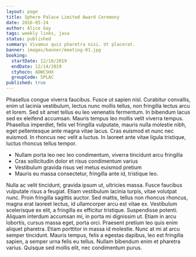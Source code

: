 ```yaml
---
layout: page
title: Sphere Palace Limited Award Ceremony
date: 2016-05-24
author: Alice Gay
tags: weekly links, java
status: published
summary: Vivamus quis pharetra nisi. Ut placerat.
banner: images/banner/meeting-01.jpg
booking:
  startDate: 12/10/2019
  endDate: 12/14/2019
  ctyhocn: ADWCSHX
  groupCode: SPLAC
published: true
---
```

Phasellus congue viverra faucibus. Fusce ut sapien nisl. Curabitur convallis, enim ut lacinia vestibulum, lectus nunc mollis tellus, non fringilla lectus arcu et lorem. Sed sit amet tellus eu leo venenatis fermentum. In bibendum lacus sed ex eleifend accumsan. Mauris tempus leo mollis velit viverra tempus. Phasellus imperdiet, felis vel fringilla vulputate, mauris nulla molestie nibh, eget pellentesque ante magna vitae lacus. Cras euismod et nunc nec euismod. In rhoncus nec velit a luctus. In laoreet ante vitae ligula tristique, luctus rhoncus tellus tempor.

* Nullam porta leo nec leo condimentum, viverra tincidunt arcu fringilla
* Cras sollicitudin dolor et risus condimentum varius
* Vestibulum gravida risus vel metus euismod pretium
* Mauris eu massa consectetur, fringilla ante id, tristique leo.

Nulla ac velit tincidunt, gravida ipsum ut, ultricies massa. Fusce faucibus vulputate risus a feugiat. Etiam vestibulum lacinia turpis, vitae volutpat nunc. Proin fringilla sagittis auctor. Sed mattis, tellus non rhoncus rhoncus, magna erat laoreet lectus, id ullamcorper arcu est vitae ex. Vestibulum scelerisque ex elit, a fringilla ex efficitur tristique. Suspendisse potenti. Aliquam interdum accumsan mi, in porta mi dignissim ut. Etiam in arcu lobortis, cursus massa eget, porta orci. Praesent pretium leo quis enim aliquet pharetra. Etiam porttitor in massa id molestie. Nunc at mi at arcu semper tincidunt. Mauris tempus, felis a egestas dapibus, leo est fringilla sapien, a semper urna felis eu tellus. Nullam bibendum enim et pharetra varius. Quisque sed mollis elit, nec condimentum purus.
